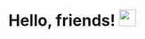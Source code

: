 # Hello, friends! <img src="https://raw.githubusercontent.com/lilkhoo/lilkhoo/master/wave.gif" width="30px">

<!--
**lilkhoo/lilkhoo** is a ✨ _special_ ✨ repository because its `README.md` (this file) appears on your GitHub profile.

Here are some ideas to get you started:

- 📫 How to reach me: webowoma11@gmail.com
- 😄 Pronouns: He/Him

 ![github](https://img.shields.io/badge/GitHub-000000?style=for-the-badge&logo=GitHub&logoColor=white)]
-->
